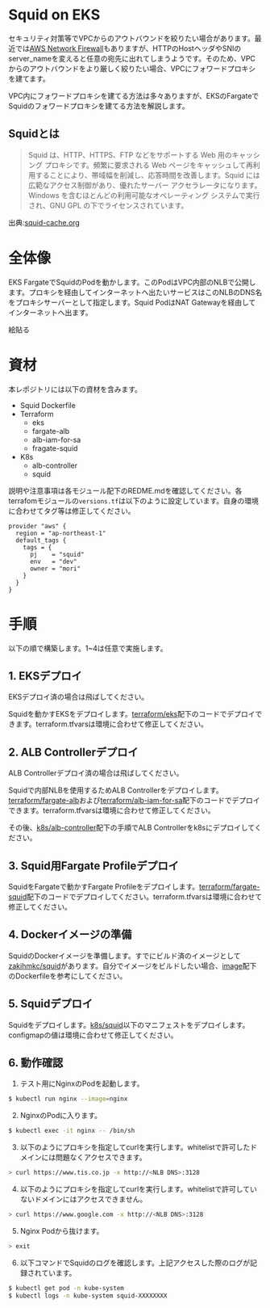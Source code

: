 # Squid on EKS

セキュリティ対策等でVPCからのアウトバウンドを絞りたい場合があります。最近では[AWS Network Firewall](https://aws.amazon.com/jp/network-firewall/)もありますが、HTTPのHostヘッダやSNIのserver_nameを変えると任意の宛先に出れてしまうようです。そのため、VPCからのアウトバウンドをより厳しく絞りたい場合、VPCにフォワードプロキシを建てます。

VPC内にフォワードプロキシを建てる方法は多々ありますが、EKSのFargateでSquidのフォワードプロキシを建てる方法を解説します。

## Squidとは

> Squid は、HTTP、HTTPS、FTP などをサポートする Web 用のキャッシング プロキシです。頻繁に要求される Web ページをキャッシュして再利用することにより、帯域幅を削減し、応答時間を改善します。Squid には広範なアクセス制御があり、優れたサーバー アクセラレータになります。Windows を含むほとんどの利用可能なオペレーティング システムで実行され、GNU GPL の下でライセンスされています。

出典:[squid-cache.org](http://www.squid-cache.org/)

# 全体像

EKS FargateでSquidのPodを動かします。このPodはVPC内部のNLBで公開します。プロキシを経由してインターネットへ出たいサービスはこのNLBのDNS名をプロキシサーバーとして指定します。Squid PodはNAT Gatewayを経由してインターネットへ出ます。

絵貼る

# 資材

本レポジトリには以下の資材を含みます。

- Squid Dockerfile
- Terraform
  - eks
  - fargate-alb
  - alb-iam-for-sa
  - fragate-squid
- K8s
  - alb-controller
  - squid

説明や注意事項は各モジュール配下のREDME.mdを確認してください。各terrafomモジュールの`versions.tf`は以下のように設定しています。自身の環境に合わせてタグ等は修正してください。

```
provider "aws" {
  region = "ap-northeast-1"
  default_tags {
    tags = {
      pj    = "squid"
      env   = "dev"
      owner = "mori"
    }
  }
}
```

# 手順

以下の順で構築します。1~4は任意で実施します。

## 1. EKSデプロイ

EKSデプロイ済の場合は飛ばしてください。

Squidを動かすEKSをデプロイします。[terraform/eks](https://github.com/moriryota62/squid-on-eks/tree/main/terraform/eks)配下のコードでデプロイできます。terraform.tfvarsは環境に合わせて修正してください。

## 2. ALB Controllerデプロイ

ALB Controllerデプロイ済の場合は飛ばしてください。

Squidで内部NLBを使用するためALB Controllerをデプロイします。[terraform/fargate-alb](https://github.com/moriryota62/squid-on-eks/tree/main/terraform/fargate-alb)および[terraform/alb-iam-for-sa](https://github.com/moriryota62/squid-on-eks/tree/main/terraform/alb-iam-for-sa)配下のコードでデプロイできます。terraform.tfvarsは環境に合わせて修正してください。

その後、[k8s/alb-controller](https://github.com/moriryota62/squid-on-eks/tree/main/k8s/alb-controller)配下の手順でALB Controllerをk8sにデプロイしてください。

## 3. Squid用Fargate Profileデプロイ

SquidをFargateで動かすFargate Profileをデプロイします。[terraform/fargate-squid](https://github.com/moriryota62/squid-on-eks/tree/main/terraform/fargate-squid)配下のコードでデプロイしてください。terraform.tfvarsは環境に合わせて修正してください。

## 4. Dockerイメージの準備

SquidのDockerイメージを準備します。すでにビルド済のイメージとして[zakihmkc/squid](https://hub.docker.com/r/zakihmkc/squid)があります。自分でイメージをビルドしたい場合、[image](https://github.com/moriryota62/squid-on-eks/tree/main/image)配下のDockerfileを参考にしてください。

## 5. Squidデプロイ

Squidをデプロイします。[k8s/squid](https://github.com/moriryota62/squid-on-eks/tree/main/k8s/squid)以下のマニフェストをデプロイします。configmapの値は環境に合わせて修正してください。

## 6. 動作確認

1. テスト用にNginxのPodを起動します。

``` sh
$ kubectl run nginx --image=nginx
```

2. NginxのPodに入ります。

``` sh
$ kubectl exec -it nginx -- /bin/sh
```

3. 以下のようにプロキシを指定してcurlを実行します。whitelistで許可したドメインには問題なくアクセスできます。

``` sh
> curl https://www.tis.co.jp -x http://<NLB DNS>:3128
```

4. 以下のようにプロキシを指定してcurlを実行します。whitelistで許可していないドメインにはアクセスできません。

``` sh
> curl https://www.google.com -x http://<NLB DNS>:3128
```

5. Nginx Podから抜けます。

``` sh
> exit
```

6. 以下コマンドでSquidのログを確認します。上記アクセスした際のログが記録されています。

``` sh
$ kubectl get pod -n kube-system
$ kubectl logs -n kube-system squid-XXXXXXXX
```